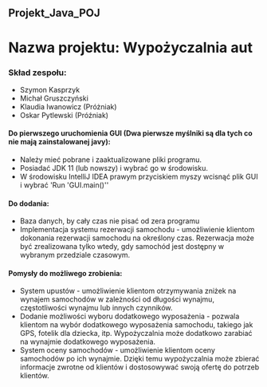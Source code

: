 ## Projekt_Java_POJ
# Nazwa projektu: Wypożyczalnia aut

 ### Skład zespołu:
 - Szymon Kasprzyk
 - Michał Gruszczyński
 - Klaudia Iwanowicz (Próżniak)
 - Oskar Pytlewski (Próźniak)

#### Do pierwszego uruchomienia GUI (Dwa pierwsze myślniki są dla tych co nie mają zainstalowanej javy):
 - Należy mieć pobrane i zaaktualizowane pliki programu.
 - Posiadać JDK 11 (lub nowszy) i wybrać go w środowisku.
 - W środowisku IntelliJ IDEA prawym przyciskiem myszy wcisnąć plik GUI i wybrać 'Run 'GUI.main()''
 

#### Do dodania:
  - Baza danych, by cały czas nie pisać od zera programu 
  - Implementacja systemu rezerwacji samochodu - umożliwienie klientom dokonania rezerwacji samochodu na określony czas. Rezerwacja może być zrealizowana tylko wtedy, gdy samochód jest dostępny w wybranym przedziale czasowym.
 

#### Pomysły do możliwego zrobienia:
  - System upustów - umożliwienie klientom otrzymywania zniżek na wynajem samochodów w zależności od długości wynajmu, częstotliwości wynajmu lub innych czynników.
  - Dodanie możliwości wyboru dodatkowego wyposażenia - pozwala klientom na wybór dodatkowego wyposażenia samochodu, takiego jak GPS, fotelik dla dziecka, itp. Wypożyczalnia może dodatkowo zarabiać na wynajmie dodatkowego wyposażenia.
   - System oceny samochodów - umożliwienie klientom oceny samochodów po ich wynajmie. Dzięki temu wypożyczalnia może zbierać informacje zwrotne od klientów i dostosowywać swoją ofertę do potrzeb klientów.
